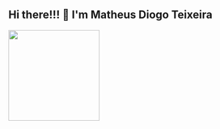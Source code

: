 ## Hi there!!! 👋 I'm Matheus Diogo Teixeira

<!--
**Mathdiogo/Mathdiogo** is a ✨ _special_ ✨ repository because its `README.md` (this file) appears on your GitHub profile.

Here are some ideas to get you started:

- 🔭 I’m currently working on parts flow management and control project in python
- 🌱 I’m currently learning Python 3 complete: PySide6, Django, Selenium, Regexp, Testes, TDD, POO, Design Patterns GoF
- 📫 How to reach me: (https://www.linkedin.com/in/matheus-diogo-teixeira/)
-->

<div>
  <a href="https://github.com/Mathdiogo">
    <img height="180em" src="https://github-readme-stats.vercel.app/api/top-langs/?username=Mathdiogo&hide_progress=true"/>
   <! --<img height="180em" src="https://github-readme-stats.vercel.app/api?username=Mathdiogo&show_icons=true"/>
  </a>
</div>
